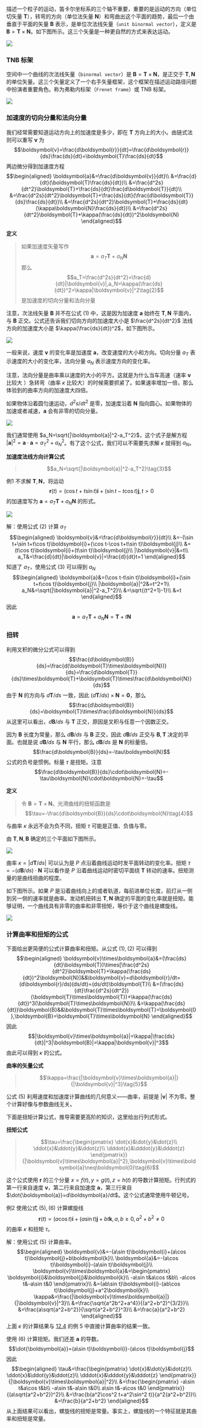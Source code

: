 描述一个粒子的运动，笛卡尔坐标系的三个轴不重要，重要的是运动的方向（单位切矢量 $\boldsymbol{T}$），转弯的方向（单位法矢量 $\boldsymbol{N}$）和弯曲出这个平面的趋势，最后一个由垂直于平面的矢量 $\boldsymbol{B}$ 表示，是单位次法线矢量（`unit binormal vector`），定义是 $\boldsymbol{B}=\boldsymbol{T}\times\boldsymbol{N}$。如下图所示。这三个矢量是一种更自然的方式来表达运动。

![](050.010.png)

### TNB 标架
空间中一个曲线的次法线矢量（`binormal vector`）是 $\boldsymbol{B}=\boldsymbol{T}\times\boldsymbol{N}$，是正交于 $\boldsymbol{T},\boldsymbol{N}$ 的单位矢量。这三个矢量定义了一个右手矢量框架，这个框架在描述运动路径问题中扮演者重要角色。称为弗勒内标架（`Frenet frame`）或 TNB 标架。

![](050.020.png)

### 加速度的切向分量和法向分量
我们经常需要知道运动方向上的加速度是多少，即在 $\boldsymbol{T}$ 方向上的大小。由链式法则可以重写 $\boldsymbol{v}$ 为
$$\boldsymbol{v}=\frac{d\boldsymbol{r}}{dt}=\frac{d\boldsymbol{r}}{ds}\frac{ds}{dt}=\boldsymbol{T}\frac{ds}{dt}$$
两边微分得到加速度方程
$$\begin{aligned}
\boldsymbol{a}&=\frac{d\boldsymbol{v}}{dt}\\
&=\frac{d}{dt}(\boldsymbol{T}\frac{ds}{dt})\\
&=\frac{d^2s}{dt^2}\boldsymbol{T}+\frac{ds}{dt}\frac{d\boldsymbol{T}}{dt}\\
&=\frac{d^2s}{dt^2}\boldsymbol{T}+\frac{ds}{dt}(\frac{d\boldsymbol{T}}{ds}\frac{ds}{dt})\\
&=\frac{d^2s}{dt^2}\boldsymbol{T}+\frac{ds}{dt}(\kappa\boldsymbol{N}\frac{ds}{dt})\\
&=\frac{d^2s}{dt^2}\boldsymbol{T}+\kappa(\frac{ds}{dt})^2\boldsymbol{N}
\end{aligned}$$

**定义**
> 如果加速度矢量写作
> $$\boldsymbol{a}=a_T\boldsymbol{T}+a_N\boldsymbol{N}\tag{1}$$
> 那么
> $$a_T=\frac{d^2s}{dt^2}=\frac{d}{dt}|\boldsymbol{v}|,a_N=\kappa(\frac{ds}{dt})^2=\kappa|\boldsymbol{v}|^2\tag{2}$$
> 是加速度的切向分量和法向分量

注意，次法线矢量 $\boldsymbol{B}$ 并不在公式 $(1)$ 中，这是因为加速度 $\boldsymbol{a}$ 始终在 $\boldsymbol{T},\boldsymbol{N}$ 平面内，与 $\boldsymbol{B}$ 正交。公式还告诉我们切向方向的加速度大小是 $\frac{d^2s}{dt^2}$ 法线方向的加速度大小是 $\kappa(\frac{ds}{dt})^2$，如下图所示。

![](050.030.png)

一般来说，速度 $\boldsymbol{v}$ 的变化率是加速度 $\boldsymbol{a}$，改变速度的大小和方向。切向分量 $a_T$ 表示速度的大小的变化率，法向分量 $a_N$ 表示速度方向的变化率。

注意，法向分量是曲率乘以速度的大小的平方。这就是为什么当车高速（速率 $\boldsymbol{v}$ 比较大 ）急转弯（曲率 $\kappa$ 比较大）的时候需要抓紧了。如果速率增加一倍，那么体验到的曲率方向的加速度大四倍。

如果物体沿着圆匀速运动，$d^2s/dt^2$ 是零，加速度沿着 $\boldsymbol{N}$ 指向圆心。如果物体的加速或者减速，$\boldsymbol{a}$ 会有非零的切向分量。

![](050.040.png)

我们通常使用 $a_N=\sqrt{|\boldsymbol{a}|^2-a_T^2}$，这个式子是解方程 $|\boldsymbol{a}|^2=\boldsymbol{a}\cdot\boldsymbol{a}=a_T^2+a_N^2$。有了这个公式，我们可以不需要先求解 $\kappa$ 就得到 $a_N$。

**加速度法线方向计算公式**
> $$a_N=\sqrt{|\boldsymbol{a}|^2-a_T^2}\tag{3}$$

例1 不求解 $\boldsymbol{T},\boldsymbol{N}$，将运动
$$\boldsymbol{r}(t)=(\cos t+t\sin t)\boldsymbol{i}+(\sin t-t\cos t)\boldsymbol{j},t>0$$
的加速度写为 $\boldsymbol{a}=a_T\boldsymbol{T}+a_N\boldsymbol{N}$ 的形式。

![](050.050.png)

解：使用公式 $(2)$ 计算 $a_T$
$$\begin{aligned}
\boldsymbol{v}&=\frac{d\boldsymbol{r}}{dt}\\
&=-(\sin t+\sin t+t\cos t)\boldsymbol{i}+(\cos t-\cos t+t\sin t)\boldsymbol{j}\\
&=(t\cos t)\boldsymbol{i}+(t\sin t)\boldsymbol{j}\\
|\boldsymbol{v}|&=t\\
a_T&=\frac{d}{dt}|\boldsymbol{v}|=\frac{d}{dt}t=1
\end{aligned}$$
知道了 $a_T$，使用公式 $(3)$ 可以得到 $a_N$
$$\begin{aligned}
\boldsymbol{a}&=(\cos t-t\sin t)\boldsymbol{i}+(\sin t+t\cos t)\boldsymbol{j}\\
|\boldsymbol{a}|^2&=t^2+1\\
a_N&=\sqrt{|\boldsymbol{a}|^2-a_T^2}\\
&=\sqrt{(t^2+1)-1}\\
&=t
\end{aligned}$$
因此
$$\boldsymbol{a}=a_T\boldsymbol{T}+a_N\boldsymbol{N}=\boldsymbol{T}+t\boldsymbol{N}$$

### 扭转
利用叉积的微分公式可以得到
$$\frac{d\boldsymbol{B}}{ds}=\frac{d(\boldsymbol{T}\times\boldsymbol{N})}{ds}=\frac{d\boldsymbol{T}}{ds}\times\boldsymbol{T}+\boldsymbol{T}\times\frac{d\boldsymbol{N}}{ds}$$
由于 $\boldsymbol{N}$ 的方向与 $d\boldsymbol{T}/ds$ 一致，因此 $(d\boldsymbol{T}/ds)\times\boldsymbol{N}=\boldsymbol{0}$，那么
$$\frac{d\boldsymbol{B}}{ds}=\boldsymbol{T}\times\frac{d\boldsymbol{N}}{ds}$$
从这里可以看出，$d\boldsymbol{B}/ds$ 与 $\boldsymbol{T}$ 正交，原因是叉积与任意一个因数正交。

因为 $\boldsymbol{B}$ 长度为常量，那么 $d\boldsymbol{B}/ds$ 与 $\boldsymbol{B}$ 正交，因此 $d\boldsymbol{B}/ds$ 正交与 $\boldsymbol{B},\boldsymbol{T}$ 决定的平面。也就是说 $d\boldsymbol{B}/ds$ 与 $\boldsymbol{N}$ 平行，那么 $d\boldsymbol{B}/ds$ 是 $\boldsymbol{N}$ 的标量倍。
$$\frac{d\boldsymbol{B}}{ds}=-\tau\boldsymbol{N}$$
公式的负号是惯例。标量 $\tau$ 是扭矩。注意
$$\frac{d\boldsymbol{B}}{ds}\cdot\boldsymbol{N}=-\tau\boldsymbol{N}\cdot\boldsymbol{N}=-\tau$$

**定义**
> 令 $\boldsymbol{B}=\boldsymbol{T}\times\boldsymbol{N}$。光滑曲线的扭矩函数是
> $$\tau=-\frac{d\boldsymbol{B}}{ds}\cdot\boldsymbol{N}\tag{4}$$

与曲率 $\kappa$ 永远不会为负不同，扭矩 $\tau$ 可能是正值、负值与零。

由 $\boldsymbol{T},\boldsymbol{N},\boldsymbol{B}$ 确定的三个平面如下图所示。

![](050.060.png)

曲率 $\kappa=|d\boldsymbol{T}/ds|$ 可以认为是 $P$ 点沿着曲线运动时发平面转动的变化率。扭矩 $\tau=-(d\boldsymbol{B}/ds)\cdot\boldsymbol{N}$ 可以看作是 $P$ 沿着曲线运动时密切平面绕 $\boldsymbol{T}$ 转动的速率。扭矩测量的是曲线扭曲的程度。

如下图所示。如果 $P$ 是沿着曲线向上的或者轨道，每前进单位长度，前灯从一侧到另一侧的速率就是曲率。发动机扭转出 $\boldsymbol{T},\boldsymbol{N}$ 确定的平面的变化率就是扭矩。能够证明，一个曲线具有非零的曲率和非零扭矩，等价于这个曲线是螺旋线。

![](050.070.png)

### 计算曲率和扭矩的公式
下面给出更简便的公式计算曲率和扭矩。从公式 $(1),(2)$ 可以得到
$$\begin{aligned}
\boldsymbol{v}\times\boldsymbol{a}&=(\frac{ds}{dt}\boldsymbol{T})\times[\frac{d^2s}{dt^2}\boldsymbol{T}+\kappa(\frac{ds}{dt})^2\boldsymbol{N}]&&\boldsymbol{v}=d\boldsymbol{r}/dt=(d\boldsymbol{r}/ds)(ds/dt)=(ds/dt)\boldsymbol{T}\\
&=(\frac{ds}{dt}\frac{d^2s}{dt^2})(\boldsymbol{T}\times\boldsymbol{T})+\kappa(\frac{ds}{dt})^3(\boldsymbol{T}\times\boldsymbol{N})\\
&=\kappa(\frac{ds}{dt})\boldsymbol{B}&&\boldsymbol{T}\times\boldsymbol{T}=\boldsymbol{0},\boldsymbol{B}=\boldsymbol{T}\times\boldsymbol{N}
\end{aligned}$$
因此
$$|\boldsymbol{v}\times\boldsymbol{a}|=\kappa|\frac{ds}{dt}|^3|\boldsymbol{B}|=\kappa|\boldsymbol{v}|^3$$
由此可以得到 $\kappa$ 的公式。

**曲率的矢量公式**
> $$\kappa=\frac{|\boldsymbol{v}\times\boldsymbol{a}|}{|\boldsymbol{v}|^3}\tag{5}$$

公式 $(5)$ 利用速度和加速度计算曲线的几何意义——曲率，前提是 $|\boldsymbol{v}|$ 不为零。整个计算好像与参数曲线无关。

下面是扭矩计算公式，推导需要更高阶的知识，这里给出行列式形式。

**扭矩公式**
> $$\tau=\frac{\begin{pmatrix}
> \dot{x}&\dot{y}&\dot{z}\\
> \ddot{x}&\ddot{y}&\ddot{z}\\
> \dddot{x}&\dddot{y}&\dddot{z}
> \end{pmatrix}}{|\boldsymbol{v}\times\boldsymbol{a}|^2},\boldsymbol{v}\times\boldsymbol{a}\neq\boldsymbol{0}\tag{6}$$

这个公式使用 $\boldsymbol{r}$ 的三个分量 $x=f(t),y=g(t),z=h(t)$ 的导数计算扭矩。行列式的第一行来自速度 $\boldsymbol{v}$，第二行来自加速度 $\boldsymbol{a}$，第三行来自 $\dot{\boldsymbol{a}}=d\boldsymbol{a}/dt$。这个公式通常使用牛顿记号。

例2 使用公式 $(5),(6)$ 计算螺旋线
$$\boldsymbol{r}(t)=(a\cos t)\boldsymbol{i}+(a\sin t)\boldsymbol{j}+bt\boldsymbol{k},a,b\geq 0,a^2+b^2\neq 0$$
的曲率 $\kappa$ 和扭矩 $\tau$。

解：使用公式 $(5)$ 计算曲率。
$$\begin{aligned}
\boldsymbol{v}&=-(a\sin t)\boldsymbol{i}+(a\cos t)\boldsymbol{j}+b\boldsymbol{k}\\
\boldsymbol{a}&=-(a\cos t)\boldsymbol{i}-(a\sin t)\boldsymbol{j}\\
\boldsymbol{v}\times\boldsymbol{a}&=\begin{pmatrix}
\boldsymbol{i}&\boldsymbol{j}&\boldsymbol{k}\\
-a\sin t&a\cos t&b\\
-a\cos t&-a\sin t&0
\end{pmatrix}\\
&=(ab\sin t)\boldsymbol{i}-(ab\cos t)\boldsymbol{j}+a^2\boldsymbol{k}\\
\kappa&=\frac{|\boldsymbol{v}\times\boldsymbol{a}|}{|\boldsymbol{v}|^3}\\
&=\frac{\sqrt{a^2b^2+a^4}}{(a^2+b^2)^{3/2}}\\
&=\frac{a\sqrt{a^2+b^2}}{\sqrt{a^2+b^2}^3}\\
&=\frac{a}{a^2+b^2}
\end{aligned}$$
上面 $\kappa$ 的计算结果与 [12.4](./040-Curvature-and-Normal-Vectors-of-a-Curve.md) 的例 5 中直接计算曲率的结果一致。

使用 $(6)$ 计算扭矩。我们还差 $\boldsymbol{a}$ 的导数。
$$\dot{\boldsymbol{a}}=(a\sin t)\boldsymbol{i}-(a\cos t)\boldsymbol{j}$$
因此
$$\begin{aligned}
\tau&=\frac{\begin{pmatrix}
\dot{x}&\dot{y}&\dot{z}\\
\ddot{x}&\ddot{y}&\ddot{z}\\
\dddot{x}&\dddot{y}&\dddot{z}
\end{pmatrix}}{|\boldsymbol{v}\times\boldsymbol{a}|^2}\\
&=\frac{\begin{pmatrix}
-a\sin t&a\cos t&b\\
-a\sin t&-a\sin t&0\\
a\sin t&-a\cos t&0
\end{pmatrix}}{(a\sqrt{a^2+b^2})^2}\\
&=\frac{b(a^2\cos^2 t+a^2\sin^2 t)}{a^2(a^2+b^2)}\\
&=\frac{b}{a^2+b^2}
\end{aligned}$$
从上面结果可以看出，螺旋线的扭矩是常量。事实上，螺旋线的一个特征就是其曲率和扭矩是常量。
